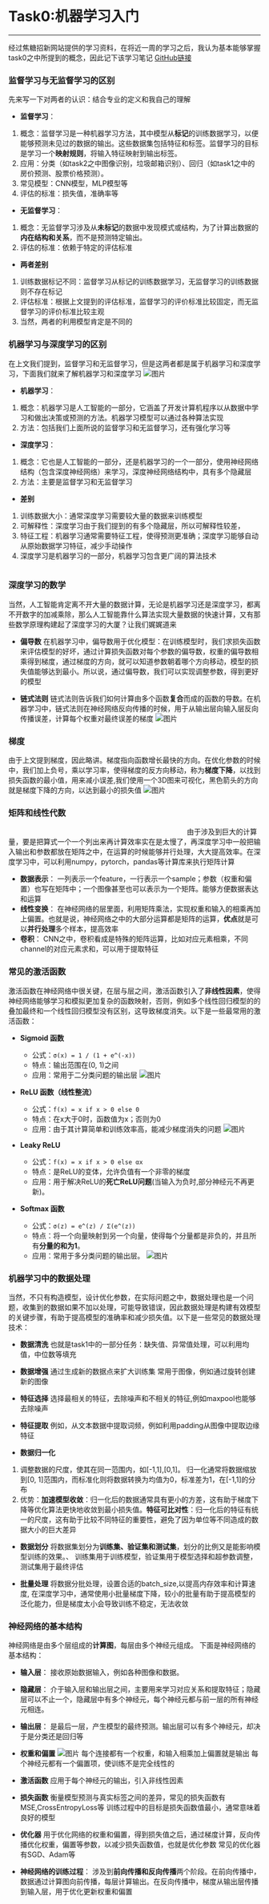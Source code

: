 # Task0:机器学习入门
***
经过焦糖招新网站提供的学习资料，在将近一周的学习之后，我认为基本能够掌握task0之中所提到的概念，因此记下该学习笔记
[GitHub链接](git@github.com:cailibin00/machinelearning.git)
### 监督学习与无监督学习的区别
先来写一下对两者的认识：结合专业的定义和我自己的理解

* **监督学习**：
1. 概念：监督学习是一种机器学习方法，其中模型从**标记**的训练数据学习，以便能够预测未见过的数据的输出。这些数据集包括特征和标签。监督学习的目标是学习一个**映射规则**，将输入特征映射到输出标签。
2. 应用：分类（如task2之中图像识别，垃圾邮箱识别）、回归（如task1之中的房价预测、股票价格预测）。
3. 常见模型：CNN模型，MLP模型等
4. 评估的标准：损失值，准确率等

* **无监督学习**：
1. 概念：无监督学习涉及从**未标记**的数据中发现模式或结构，为了计算出数据的**内在结构和关系**，而不是预测特定输出。
2. 评估的标准：依赖于特定的评估标准

* **两者差别**
1. 训练数据标记不同：监督学习从标记的训练数据学习，无监督学习的训练数据则不存在标记
2. 评估标准：根据上文提到的评估标准，监督学习的评价标准比较固定，而无监督学习的评价标准比较主观
3. 当然，两者的利用模型肯定是不同的


### 机器学习与深度学习的区别
在上文我们提到，监督学习和无监督学习，但是这两者都是属于机器学习和深度学习，下面我们就来了解机器学习和深度学习
![图片](/模型.png)
* **机器学习**：
1. 概念：机器学习是人工智能的一部分，它涵盖了开发计算机程序以从数据中学习和做出决策或预测的方法。机器学习模型可以通过各种算法实现
2. 方法：包括我们上面所说的监督学习和无监督学习，还有强化学习等

* **深度学习**：
1. 概念：它也是人工智能的一部分，还是机器学习的一个一部分，使用神经网络结构（包含深度神经网络）来学习，深度神经网络结构中，具有多个隐藏层
2. 方法：主要是监督学习和无监督学习

* **差别**
1. 训练数据大小：通常深度学习需要较大量的数据来训练模型
2. 可解释性：深度学习由于我们提到的有多个隐藏层，所以可解释性较差，
3. 特征工程：机器学习通常需要特征工程，使得预测更准确；深度学习能够自动从原始数据学习特征，减少手动操作
4. 深度学习是机器学习的一部分，机器学习包含更广阔的算法技术
<img scr="/概念包含图.jpg" width="60%">

### 深度学习的数学
当然，人工智能肯定离不开大量的数据计算，无论是机器学习还是深度学习，都离不开数字的加减乘除，那么人工智能靠什么算法实现大量数据的快速计算，又有那些数学原理构建起了深度学习的大厦？让我们娓娓道来

* **偏导数**
在机器学习中，偏导数用于优化模型：在训练模型时，我们求损失函数来评估模型的好坏，通过计算损失函数对每个参数的偏导数，权重的偏导数相乘得到梯度，通过梯度的方向，就可以知道参数朝着哪个方向移动，模型的损失值能够达到最小。所以说，通过偏导数，我们可以实现调整参数，得到更好的模型

* **链式法则**
链式法则告诉我们如何计算由多个函数**复合**而成的函数的导数。在机器学习中，链式法则在神经网络反向传播的时候，用于从输出层向输入层反向传播误差，计算每个权重对最终误差的梯度
![图片](/链式法则.webp)

### 梯度
由于上文提到梯度，因此略讲。梯度指向函数增长最快的方向。在优化参数的时候中，我们加上负号，乘以学习率，使得梯度的反方向移动，称为**梯度下降**，以找到损失函数的最小值，用来减小误差,我们使用一个3D图来可视化，黑色箭头的方向就是梯度下降的方向，以达到最小的损失值
![图片](/梯度.jpg)

### 矩阵和线性代数
<img scr="/矩阵.png" width="70%">
由于涉及到巨大的计算量，要是把算式一个一个列出来再计算效率实在是太慢了，再深度学习中一般把输入输出和参数都放在矩阵之中，在运算的时候能够并行处理，大大提高效率。在深度学习中，可以利用numpy，pytorch，pandas等计算库来执行矩阵计算

* **数据表示**：
一列表示一个feature，一行表示一个sample；参数（权重和偏置）也写在矩阵中；一个图像甚至也可以表示为一个矩阵。能够方便数据表达和运算
* **线性变换**：
在神经网络的层里面，利用矩阵乘法，实现权重和输入的相乘再加上偏置。也就是说，神经网络之中的大部分运算都是矩阵的运算，**优点**就是可以**并行处理**多个样本，提高效率
* **卷积**：
CNN之中，卷积看成是特殊的矩阵运算，比如对应元素相乘，不同channel的对应元素求和，可以用于提取特征

### 常见的激活函数
激活函数在神经网络中很关键，在层与层之间，激活函数引入了**非线性因素**，使得神经网络能够学习和模拟更加复杂的函数映射，否则，例如多个线性回归模型的的叠加最终和一个线性回归模型没有区别，这导致梯度消失。以下是一些最常用的激活函数：

* **Sigmoid 函数**
   - 公式：`σ(x) = 1 / (1 + e^(-x))`
   - 特点：输出范围在(0, 1)之间
   - 应用：常用于二分类问题的输出层
![图片](/.sigmoid.jpg)

* **ReLU 函数（线性整流）**
   - 公式：`f(x) = x if x > 0 else 0`
   - 特点：在x大于0时，函数值为x；否则为0
   - 应用：由于其计算简单和训练效率高，能减少梯度消失的问题
![图片](/relu.webp)

*  **Leaky ReLU**
   - 公式：`f(x) = x if x > 0 else αx`
   - 特点：是ReLU的变体，允许负值有一个非零的梯度
   - 应用：用于解决ReLU的**死亡ReLU问题**(当输入为负时,部分神经元不再更新)。

* **Softmax 函数**
   - 公式：`σ(z) = e^(z) / Σ(e^(z))`
   - 特点：将一个向量映射到另一个向量，使得每个分量都是非负的，并且所有**分量的和为1**。
   - 应用：常用于多分类问题的输出层。
![图片](/softmax.png)


### 机器学习中的数据处理
当然，不只有构造模型，设计优化参数，在实际问题之中，数据处理也是一个问题，收集到的数据如果不加以处理，可能导致错误，因此数据处理是构建有效模型的关键步骤，有助于提高模型的准确率和减少损失值。以下是一些常见的数据处理技术：
* **数据清洗**
   也就是task1中的一部分任务：缺失值、异常值处理，可以利用均值，中位数等填充

* **数据增强**
通过生成新的数据点来扩大训练集
常用于图像，例如通过旋转创建新的图像

* **特征选择**
选择最相关的特征，去除噪声和不相关的特征,例如maxpool也能够去除噪声

* **特征提取**
例如，从文本数据中提取词频，例如利用padding从图像中提取边缘特征

* **数据归一化**
1. 调整数据的尺度，使其在同一范围内，如[-1,1],[0,1]。
归一化通常将数据缩放到[0, 1]范围内，而标准化则将数据转换为均值为0，标准差为1，在[-1,1]的分布
2. 优势：**加速模型收敛**：归一化后的数据通常具有更小的方差，这有助于梯度下降等优化算法更快地收敛到最小损失值。**特征可比对性**：归一化后的特征有统一的尺度，这有助于比较不同特征的重要性，避免了因为单位等不同造成的数据大小的巨大差异

* **数据划分**
将数据集划分为**训练集、验证集和测试集**，划分的比例又是能影响模型训练的效果。、
训练集用于训练模型，验证集用于模型选择和超参数调整，测试集用于最终评估

* **批量处理**
将数据分批处理，设置合适的batch_size,以提高内存效率和计算速度,
在深度学习中，通常使用小批量梯度下降，较小的批量有助于提高模型的泛化能力，但是梯度太小会导致训练不稳定，无法收敛

### 神经网络的基本结构
神经网络是由多个层组成的**计算图**，每层由多个神经元组成。
下面是神经网络的基本结构：
<img scr="/神经网络.png" width="60%">

* **输入层**：
接收原始数据输入，例如各种图像和数据。

* **隐藏层**：
介于输入层和输出层之间，主要用来学习对应关系和提取特征；隐藏层可以不止一个，隐藏层中有多个神经元，每个神经元都与前一层的所有神经元相连。

* **输出层**：
是最后一层，产生模型的最终预测。输出层可以有多个神经元，却决于是分类还是回归等

* **权重和偏置**
![图片](/偏置和权重.webp)
每个连接都有一个权重，和输入相乘加上偏置就是输出
每个神经元都有一个偏置项，使训练不是完全线性的

* **激活函数**
应用于每个神经元的输出，引入非线性因素

* **损失函数**
衡量模型预测与真实标签之间的差异，常见的损失函数有MSE,CrossEntropyLoss等
训练过程中的目标是损失函数值最小，通常意味着良好的模型

* **优化器**
用于优化网络的权重和偏置，得到损失值之后，通过梯度计算，反向传播优化权重，偏置等参数，以减少损失函数值，也就是优化参数
常见的优化器有SGD、Adam等

* **神经网络的训练过程**：
涉及到**前向传播和反向传播**两个阶段。在前向传播中，数据通过计算图向前传播，每层计算输出。在反向传播中，梯度从输出层传播到输入层，用于优化更新权重和偏置



